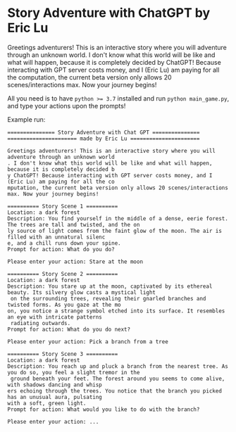 # Story Adventure with ChatGPT by Eric Lu

Greetings adventurers! This is an interactive story where you will adventure through an unknown world. I don\'t know what this world will be like and what will happen, because it is completely decided by ChatGPT! Because interacting with GPT server costs money, and I (Eric Lu) am paying for all the computation, the current beta version only allows 20 scenes/interactions max. Now your journey begins!

All you need is to have `python >= 3.7` installed and run `python main_game.py`, and type your actions upon the prompts!

Example run:

```
=============== Story Adventure with Chat GPT ===============
====================== made by Eric Lu ======================

Greetings adventurers! This is an interactive story where you will adventure through an unknown world
. I don't know what this world will be like and what will happen, because it is completely decided b
y ChatGPT! Because interacting with GPT server costs money, and I (Eric Lu) am paying for all the co
mputation, the current beta version only allows 20 scenes/interactions max. Now your journey begins!

========== Story Scene 1 ==========
Location: a dark forest
Description: You find yourself in the middle of a dense, eerie forest. The trees are tall and twisted, and the on
ly source of light comes from the faint glow of the moon. The air is filled with an unnatural silenc
e, and a chill runs down your spine.
Prompt for action: What do you do?

Please enter your action: Stare at the moon

========== Story Scene 2 ==========
Location: a dark forest
Description: You stare up at the moon, captivated by its ethereal beauty. Its silvery glow casts a mystical light
 on the surrounding trees, revealing their gnarled branches and twisted forms. As you gaze at the mo
on, you notice a strange symbol etched into its surface. It resembles an eye with intricate patterns
 radiating outwards.
Prompt for action: What do you do next?

Please enter your action: Pick a branch from a tree

========== Story Scene 3 ==========
Location: a dark forest
Description: You reach up and pluck a branch from the nearest tree. As you do so, you feel a slight tremor in the
 ground beneath your feet. The forest around you seems to come alive, with shadows dancing and whisp
ers echoing through the trees. You notice that the branch you picked has an unusual aura, pulsating 
with a soft, green light.
Prompt for action: What would you like to do with the branch?

Please enter your action: ...
```
